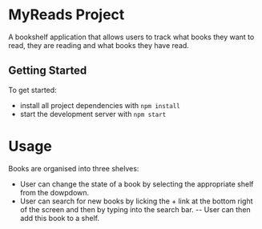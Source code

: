 # MyReads Project

A bookshelf application that allows users to track what books they want to read, they are reading and what books they have read.

## Getting Started

To get started:

* install all project dependencies with `npm install`
* start the development server with `npm start`

# Usage

Books are organised into three shelves:
- User can change the state of a book by selecting the appropriate shelf from the dowpdown.
- User can search for new books by licking the + link at the bottom right of the screen and then by typing into the search bar.
-- User can then add this book to a shelf.
